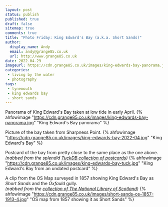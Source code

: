 ```yaml
---
layout: post
status: publish
published: true 
draft: false
sitemap: true
comments: true
title: "Photo Friday: King Edward's Bay (a.k.a. Short Sands)"
author:
  display_name: Andy
  email: andy@grange85.co.uk
  url: http://www.grange85.co.uk
date: 2022-04-29
imageurl: https://cdn.grange85.co.uk/images/king-edwards-bay-panorama.jpg 
categories:
 - living by the water
 - photography
tags:
 - tynemouth
 - king edwards bay
 - short sands
---
```

Panorama of King Edward's Bay taken at low tide in early April.
{% ahfowimage "https://cdn.grange85.co.uk/images/king-edwards-bay-panorama.jpg" "King Edward's Bay panorama" %}

Picture of the bay taken from Sharpness Point.
{% ahfowimage "https://cdn.grange85.co.uk/images/king-edwards-bay-2022-04.jpg" "King Edward's Bay" %}

Postcard of the bay from pretty close to the same place as the one above.  
_(nabbed from the splendid [TuckDB collection of postcards](https://tuckdbpostcards.org/items/137463/pictures/326498))_
{% ahfowimage "https://cdn.grange85.co.uk/images/king-edwards-bay-tuck.jpg" "King Edward's Bay from an undated postcard" %}

A clip from the OS Map surveyed in 1857 showing King Edward's Bay as _Short Sands_ and the _Oxfauld_ gully.  
_(nabbed from the [collection of The National Library of Scotland](https://maps.nls.uk/view/101028870#zoom=4&lat=2254&lon=3190&layers=BT))_
{% ahfowimage "https://cdn.grange85.co.uk/images/short-sands-os-1857-1913-4.jpg" "OS map from 1857 showing it as Short Sands" %}
